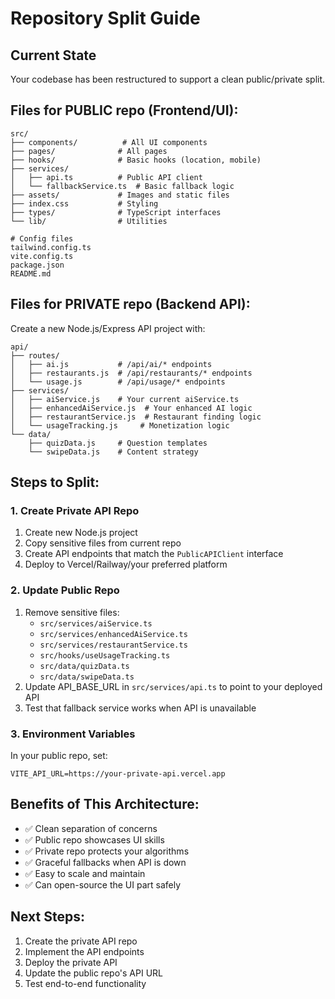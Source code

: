 # Repository Split Guide

## Current State
Your codebase has been restructured to support a clean public/private split.

## Files for PUBLIC repo (Frontend/UI):
```
src/
├── components/          # All UI components
├── pages/              # All pages
├── hooks/              # Basic hooks (location, mobile)
├── services/
│   ├── api.ts          # Public API client
│   └── fallbackService.ts  # Basic fallback logic
├── assets/             # Images and static files
├── index.css           # Styling
├── types/              # TypeScript interfaces
└── lib/                # Utilities

# Config files
tailwind.config.ts
vite.config.ts
package.json
README.md
```

## Files for PRIVATE repo (Backend API):
Create a new Node.js/Express API project with:
```
api/
├── routes/
│   ├── ai.js           # /api/ai/* endpoints
│   ├── restaurants.js  # /api/restaurants/* endpoints
│   └── usage.js        # /api/usage/* endpoints
├── services/
│   ├── aiService.js    # Your current aiService.ts
│   ├── enhancedAiService.js  # Your enhanced AI logic
│   ├── restaurantService.js  # Restaurant finding logic
│   └── usageTracking.js     # Monetization logic
└── data/
    ├── quizData.js     # Question templates
    └── swipeData.js    # Content strategy
```

## Steps to Split:

### 1. Create Private API Repo
1. Create new Node.js project
2. Copy sensitive files from current repo
3. Create API endpoints that match the `PublicAPIClient` interface
4. Deploy to Vercel/Railway/your preferred platform

### 2. Update Public Repo
1. Remove sensitive files:
   - `src/services/aiService.ts`
   - `src/services/enhancedAiService.ts`
   - `src/services/restaurantService.ts`
   - `src/hooks/useUsageTracking.ts`
   - `src/data/quizData.ts`
   - `src/data/swipeData.ts`
2. Update API_BASE_URL in `src/services/api.ts` to point to your deployed API
3. Test that fallback service works when API is unavailable

### 3. Environment Variables
In your public repo, set:
```
VITE_API_URL=https://your-private-api.vercel.app
```

## Benefits of This Architecture:
- ✅ Clean separation of concerns
- ✅ Public repo showcases UI skills
- ✅ Private repo protects your algorithms
- ✅ Graceful fallbacks when API is down
- ✅ Easy to scale and maintain
- ✅ Can open-source the UI part safely

## Next Steps:
1. Create the private API repo
2. Implement the API endpoints
3. Deploy the private API
4. Update the public repo's API URL
5. Test end-to-end functionality